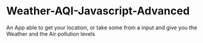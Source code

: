 # Weather-AQI-Javascript-Advanced
An App able to get your location, or take some from a input and give you the Weather and the Air pollution levels
